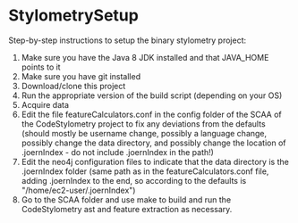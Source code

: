 # StylometrySetup
Step-by-step instructions to setup the binary stylometry project:
1.  Make sure you have the Java 8 JDK installed and that JAVA_HOME points to it
2.  Make sure you have git installed
3.  Download/clone this project
4.  Run the appropriate version of the build script (depending on your OS)
5.  Acquire data
6.  Edit the file featureCalculators.conf in the config folder of the SCAA of the CodeStylometry project to fix any deviations from the defaults (should mostly be username change, possibly a language change, possibly change the data directory, and possibly change the location of .joernIndex - do not include .joernIndex in the path!)
7.  Edit the neo4j configuration files to indicate that the data directory is the .joernIndex folder (same path as in the featureCalculators.conf file, adding .joernIndex to the end, so according to the defaults is "/home/ec2-user/.joernIndex")
8.  Go to the SCAA folder and use make to build and run the CodeStylometry ast and feature extraction as necessary.


